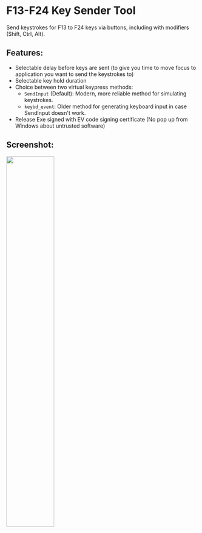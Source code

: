 # F13-F24 Key Sender Tool
 Send keystrokes for F13 to F24 keys via buttons, including with modifiers (Shift, Ctrl, Alt).

## Features:
- Selectable delay before keys are sent (to give you time to move focus to application you want to send the keystrokes to)
- Selectable key hold duration
- Choice between two virtual keypress methods:
  - `SendInput` (Default): Modern, more reliable method for simulating keystrokes. 
  - `keybd_event`: Older method for generating keyboard input in case SendInput doesn't work.
- Release Exe signed with EV code signing certificate (No pop up from Windows about untrusted software)

## Screenshot:
<img src="https://github.com/ThioJoe/F-Key-Sender/assets/12518330/167e6a9c-fdec-4e95-93ff-7bfa3555ad9f" width=50% height=50%>



